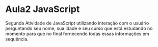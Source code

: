 # Aula2 JavaScript
 Segunda Atividade de JavaScript utilizando interação com o usuário perguntando seu nome, sua idade e seu curso que está estudando no momento para que no final fornecendo todas essas informações em sequência.
